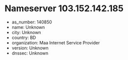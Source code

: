 # Nameserver 103.152.142.185

* as_number: 140850
* name: Unknown
* city: Unknown
* country: BD
* organization: Maa Internet Service Provider
* version: Unknown
* dnssec: Unknown
